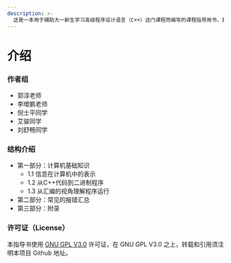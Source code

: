 ```yaml
---
description: >-
  这是一本用于辅助大一新生学习高级程序设计语言（C++）这门课程而编写的课程指导用书，我们尽量规避课堂上的内容，而为学生提供实践中常见的一些问题予以解答，同时提供一些我们觉得不错的学习资料供有兴趣的同学引申阅读。
---
```


# 介绍

### 作者组

* 郭淳老师
* 李增鹏老师
* 倪士平同学
* 艾骏同学
* 刘舒畅同学

### 结构介绍

* 第一部分：计算机基础知识
  * 1.1 信息在计算机中的表示
  * 1.2 从C++代码到二进制程序
  * 1.3  从汇编的视角理解程序运行
* 第二部分：常见的报错汇总
* 第三部分：附录

### 许可证（License） <a href="#e8-ae-b8-e5-8f-af-e8-af-81-ef-bc-88license-ef-bc-89" id="e8-ae-b8-e5-8f-af-e8-af-81-ef-bc-88license-ef-bc-89"></a>

本指导书使用 [GNU GPL V3.0](http://www.gnu.org/copyleft/gpl.html) 许可证，在 GNU GPL V3.0 之上，转载和引用须注明本项目 Github 地址。
